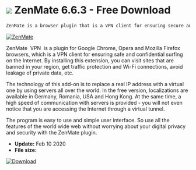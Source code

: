 # ![](https://cdn.softexe.net/static/icon/f/zenmate-icon128.png) ZenMate 6.6.3 - Free Download

```sh
ZenMate is a browser plugin that is a VPN client for ensuring secure and confidential surfing on the Internet.
```
[![ZenMate](https://gallery.dpcdn.pl/imgc/Tools/61398/g_-_420x350_1.5_-_x20150831233347_0.png)](https://softexe.net/win/internet/anonymizers-vpn/zenmate:hRgb.html)

ZenMate &nbsp;VPN&nbsp; is a plugin for Google Chrome, Opera and Mozilla Firefox browsers, which is a VPN client for ensuring safe and confidential surfing on the Internet. By installing this extension, you can visit sites that are banned in your region, get traffic protection and Wi-Fi connections, avoid leakage of private data, etc.

The technology of this add-on is to replace a real IP address with a virtual one by using servers all over the world. In the free version, localizations are available in Germany, Romania, USA and Hong Kong. At the same time, a high speed of communication with servers is provided - you will not even notice that you are accessing the Internet through a virtual tunnel.

The program is easy to use and simple user interface. So use all the features of the world wide web without worrying about your digital privacy and security with the ZenMate plugin.


- **Update:** Feb 10 2020
- **File size:** 

[![Download](https://cdn.softexe.net/static/img/download.png)](https://softexe.net/win/internet/anonymizers-vpn/zenmate:hRgb.html)


